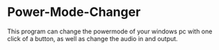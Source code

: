 # Power-Mode-Changer
This program can change the powermode of your windows pc with one click of a button, as well as change the audio in and output. 
